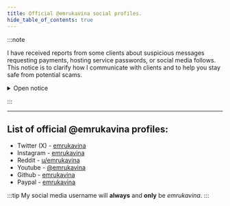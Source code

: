 ```yaml
---
title: Official @emrukavina social profiles.
hide_table_of_contents: true
---
```


:::note

I have received reports from some clients about suspicious messages requesting payments, hosting service passwords, or social media follows. This notice is to clarify how I communicate with clients and to help you stay safe from potential scams.

<details>

  <summary>Open notice</summary>

  **I will NEVER request sensitive information, such as passwords, personal details, or payments, through social media platforms, unsolicited messages, or unofficial channels. All legitimate communications from me will follow strict protocols to ensure your security and privacy.**

---

### How to Identify Legitimate Communications

- Official Email Address: All genuine correspondence from me will originate from an email address ending in **@emrukavina.com**. Always verify the sender’s email address before taking any action.

- No Requests for Sensitive Information: I will never ask for your passwords, payment details, or other personal information via social media, text messages, or unofficial channels.

- No Unsolicited Payment Requests: Any request for payment will always come through an official invoice sent from an @emrukavina.com email address, with clear details about the services provided.

### What to Do If You Receive a Suspicious Message
If you receive a message that claims to be from me but does not come from an @emrukavina.com email address, or if it requests sensitive information or payments, take the following steps:

- Do Not Respond: Avoid engaging with the sender or clicking on any links provided in the message.

- Report the Incident: 
    - Forward the suspicious message to safety@emrukavina.com so I can investigate and take appropriate action.
    - Report the incident to your local authorities, especially if the message appears to be part of a phishing or scam attempt.


Verify with Me: If you’re unsure about the legitimacy of a communication, contact me directly at an safety@emrukavina.com email address to confirm.

</details>

:::

---

## List of official @emrukavina profiles:

- Twitter (X) - [emrukavina](https://x.com/emrukavina)
- Instagram - [emrukavina](https://instagram.com/emrukavina)
- Reddit - [u/emrukavina](https://reddit.com/u/emrukavina)
- Youtube - [@emrukavina](https://youtube.com/@emrukavina)
- Github - [emrukavina](https://github.com/emrukavina)
- Paypal - [emrukavina](https://paypal.me/emrukavina)

:::tip
My social media username will **always** and **only** be *emrukavina*.
:::